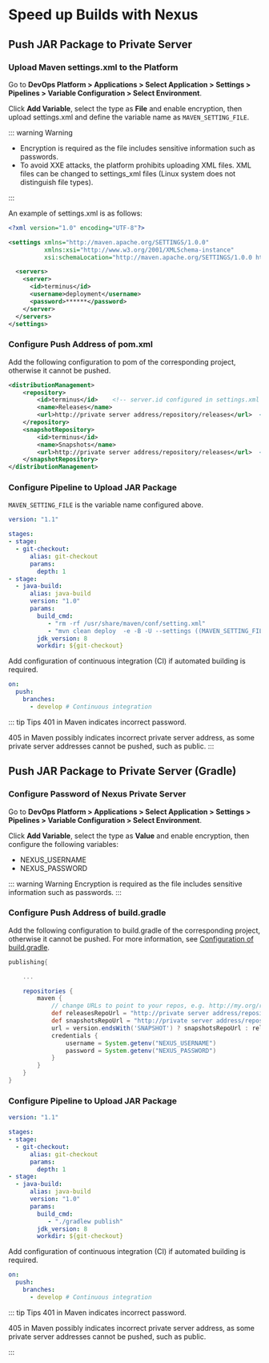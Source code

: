 # Speed up Builds with Nexus

## Push JAR Package to Private Server

### Upload Maven settings.xml to the Platform

Go to **DevOps Platform > Applications > Select Application > Settings > Pipelines > Variable Configuration > Select Environment**.

Click **Add Variable**, select the type as **File** and enable encryption, then upload settings.xml and define the variable name as `MAVEN_SETTING_FILE`.

::: warning Warning

* Encryption is required as the file includes sensitive information such as passwords.
* To avoid XXE attacks, the platform prohibits uploading XML files. XML files can be changed to settings_xml files (Linux system does not distinguish file types).

:::

An example of settings.xml is as follows:

```xml
<?xml version="1.0" encoding="UTF-8"?>

<settings xmlns="http://maven.apache.org/SETTINGS/1.0.0"
          xmlns:xsi="http://www.w3.org/2001/XMLSchema-instance"
          xsi:schemaLocation="http://maven.apache.org/SETTINGS/1.0.0 http://maven.apache.org/xsd/settings-1.0.0.xsd">

  <servers>
    <server>
      <id>terminus</id>
      <username>deployment</username>
      <password>******</password>
    </server>
  </servers>
</settings>
```

### Configure Push Address of pom.xml

Add the following configuration to pom of the corresponding project, otherwise it cannot be pushed.

```xml
<distributionManagement>
    <repository>
        <id>terminus</id>    <!-- server.id configured in settings.xml -->
        <name>Releases</name>
        <url>http://private server address/repository/releases</url>  <!-- release private server address -->
    </repository>
    <snapshotRepository>
        <id>terminus</id>
        <name>Snapshots</name>
        <url>http://private server address/repository/releases</url>  <!-- snapshot private server address -->
    </snapshotRepository>
</distributionManagement>
```

### Configure Pipeline to Upload JAR Package

`MAVEN_SETTING_FILE` is the variable name configured above.

```yaml
version: "1.1"

stages:
- stage:
  - git-checkout:
      alias: git-checkout
      params:
        depth: 1
- stage:
  - java-build:
      alias: java-build
      version: "1.0"
      params:
        build_cmd:
           - "rm -rf /usr/share/maven/conf/setting.xml"
           - "mvn clean deploy  -e -B -U --settings ((MAVEN_SETTING_FILE)) -Dmaven.test.skip"
        jdk_version: 8
        workdir: ${git-checkout}
```

Add configuration of continuous integration (CI) if automated building is required.

```yaml
on:
  push:
    branches:
      - develop # Continuous integration
```

::: tip Tips
401 in Maven indicates incorrect password.

405 in Maven possibly indicates incorrect private server address, as some private server addresses cannot be pushed, such as public.
:::

## Push JAR Package to Private Server (Gradle)

### Configure Password of Nexus Private Server

Go to **DevOps Platform > Applications > Select Application > Settings > Pipelines > Variable Configuration > Select Environment**.

Click **Add Variable**, select the type as **Value** and enable encryption, then configure the following variables:

- NEXUS_USERNAME
- NEXUS_PASSWORD

::: warning Warning
Encryption is required as the file includes sensitive information such as passwords.
:::

### Configure Push Address of build.gradle

Add the following configuration to build.gradle of the corresponding project, otherwise it cannot be pushed. For more information, see [Configuration of build.gradle](https://docs.gradle.org/current/userguide/publishing_maven.html).

```groovy
publishing{

    ...

    repositories {
        maven {
            // change URLs to point to your repos, e.g. http://my.org/repo
            def releasesRepoUrl = "http://private server address/repository/releases"
            def snapshotsRepoUrl = "http://private server address/repository/snapshots"
            url = version.endsWith('SNAPSHOT') ? snapshotsRepoUrl : releasesRepoUrl
            credentials {
                username = System.getenv("NEXUS_USERNAME")
                password = System.getenv("NEXUS_PASSWORD")
            }
        }
    }
}
```

### Configure Pipeline to Upload JAR Package

```yaml
version: "1.1"

stages:
- stage:
  - git-checkout:
      alias: git-checkout
      params:
        depth: 1
- stage:
  - java-build:
      alias: java-build
      version: "1.0"
      params:
        build_cmd:
           - "./gradlew publish"
        jdk_version: 8
        workdir: ${git-checkout}
```

Add configuration of continuous integration (CI) if automated building is required.

```yaml
on:
  push:
    branches:
      - develop # Continuous integration
```

::: tip Tips
401 in Maven indicates incorrect password.

405 in Maven possibly indicates incorrect private server address, as some private server addresses cannot be pushed, such as public.

:::
